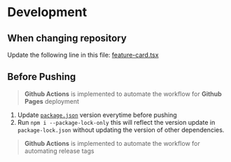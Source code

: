 # Development

## When changing repository

Update the following line in this file: [feature-card.tsx](<./src/components/(welcome)/feature-card.tsx#L7>)

## Before Pushing

> **Github Actions** is implemented to automate the workflow for **Github Pages** deployment

1. Update [`package.json`](./package.json#L4) version everytime before pushing
2. Run `npm i --package-lock-only` this will reflect the version update in `package-lock.json`
   without updating the version of other dependencies.

> **Github Actions** is implemented to automate the workflow for automating release tags
